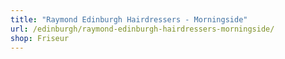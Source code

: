 ```yaml
---
title: "Raymond Edinburgh Hairdressers - Morningside"
url: /edinburgh/raymond-edinburgh-hairdressers-morningside/
shop: Friseur
---
```

